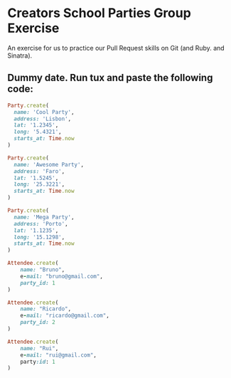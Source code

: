 # Creators School Parties Group Exercise

An exercise for us to practice our Pull Request skills on Git (and Ruby. and Sinatra).


Dummy date. Run tux and paste the following code:
----------

```ruby
Party.create(
  name: 'Cool Party',
  address: 'Lisbon',
  lat: '1.2345',
  long: '5.4321',
  starts_at: Time.now
)

Party.create(
  name: 'Awesome Party',
  address: 'Faro',
  lat: '1.5245',
  long: '25.3221',
  starts_at: Time.now
)

Party.create(
  name: 'Mega Party',
  address: 'Porto',
  lat: '1.1235',
  long: '15.1298',
  starts_at: Time.now
)

Attendee.create(
    name: "Bruno",
    e-mail: "bruno@gmail.com",
    party_id: 1
)

Attendee.create(
    name: "Ricardo",
    e-mail: "ricardo@gmail.com",
    party_id: 2
)

Attendee.create(
    name: "Rui",
    e-mail: "rui@gmail.com",
    party:id: 1
)
```
